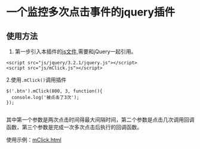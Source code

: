 # 一个监控多次点击事件的jquery插件
## 使用方法

1. 第一步引入本插件的[js文件](//xxwu.tech/multipleClick/mclick.js),需要和jQuery一起引用。

```
<script src="js/jquery/3.2.1/jquery.js"></script>
<script src="js/mClick.js"></script>
```	
2.使用`.mClick()`调用插件

```
$('.btn').mClick(800, 3, function(){
  console.log('被点击了3次');
});
	
```
其中第一个参数是两次点击时间得最大间隔时间，第二个参数是点击几次调用回调函数，第三个参数是完成一次多次点击后执行的回调函数。

使用示例：[mClick.html](http://xxwu.tech/multipleClick/mClick.html)


